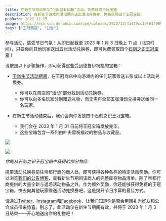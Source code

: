 ```yaml
---
title: 在新生节期间参与“付出就有回报”活动，免费获取王冠宝箱
description: 在新生节游戏内活动期间送出活动兑换券，免费获得四个王冠宝箱。
pubDate: 2022-12-15
image: https://eso-cdn.denohub.com/ape/uploads/2022/12/4a449cc1ef617989263d3fb016b40f13.jpg
tags: ["王冠商店", "公告"]
---
```


参与活动，感受节日气氛！从即日起截至 2023 年 1 月 3 日晚上 11
点（北京时间），只要你向其他玩家送出五张活动兑换券，即可免费领取四个[石刻之识王冠宝箱](/news/post/63335)！

请按照以下步骤操作，即可获得这些受到德鲁伊祝福的宝箱：

- [于新生节活动期间](/news/post/63337)，在王冠商店中向游戏内的任何玩家赠送五张或以上活动兑换券。

  - 你可以在商店的“活动”部分找到活动兑换券。
  - 你可以向多名玩家分别赠送礼物，而无需将全部五张活动兑换券送给同一名玩家。

- 在新生节活动结束后，我们会向你发放四个石刻之识王冠宝箱。

  - 我们会在 2023 年 1 月 31 日前将王冠宝箱发放完毕。
  - 这些宝箱包含一系列由叶夫雷祝福过的物品与收藏品。

![](https://eso-cdn.denohub.com/ape/uploads/2022/12/4b9662bf1e5d19b513df8df7721023bc.jpg)

![](https://eso-cdn.denohub.com/ape/uploads/2022/12/c863e8ef8c2cdb934febe8e051f5a2b7.jpg)

<p class="text-gray-500 text-sm text-center"><i>你能从石刻之识王冠宝箱中获得的部分物品</i></p>

携带活动兑换券前往帝都行商的商人处，即可获得各种各样的特定活动奖励。你可以浏览[我们的公告博客](/news/post/63337)，查看新生节期间该商人的完整库存物品清单。除了帝都行商提供的大量全新与返场活动物品之外，作为额外奖励，你还能够获得免费的王冠宝箱。快去向其他玩家赠送活动兑换券吧，这是揭开节日序幕的最佳方式。

请通过[Twitter](https://twitter.com/TESOnline)、[Instagram](https://www.instagram.com/elderscrollsonline/)和[Facebook](https://www.facebook.com/elderscrollsonline)，让我们知道你是否会用回礼为好友和公会成员带来惊喜。别忘了，此活动仅在新生节期间有效，并将于
2023 年 1 月 3 日结束——开心地送出你的礼物吧！
